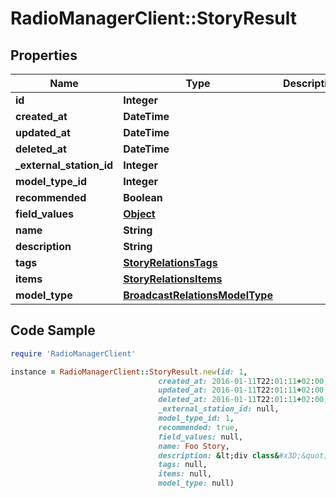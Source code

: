 # RadioManagerClient::StoryResult

## Properties

Name | Type | Description | Notes
------------ | ------------- | ------------- | -------------
**id** | **Integer** |  | [optional] 
**created_at** | **DateTime** |  | [optional] 
**updated_at** | **DateTime** |  | [optional] 
**deleted_at** | **DateTime** |  | [optional] 
**_external_station_id** | **Integer** |  | [optional] 
**model_type_id** | **Integer** |  | 
**recommended** | **Boolean** |  | [optional] 
**field_values** | [**Object**](.md) |  | [optional] 
**name** | **String** |  | 
**description** | **String** |  | [optional] 
**tags** | [**StoryRelationsTags**](StoryRelationsTags.md) |  | 
**items** | [**StoryRelationsItems**](StoryRelationsItems.md) |  | [optional] 
**model_type** | [**BroadcastRelationsModelType**](BroadcastRelationsModelType.md) |  | [optional] 

## Code Sample

```ruby
require 'RadioManagerClient'

instance = RadioManagerClient::StoryResult.new(id: 1,
                                 created_at: 2016-01-11T22:01:11+02:00,
                                 updated_at: 2016-01-11T22:01:11+02:00,
                                 deleted_at: 2016-01-11T22:01:11+02:00,
                                 _external_station_id: null,
                                 model_type_id: 1,
                                 recommended: true,
                                 field_values: null,
                                 name: Foo Story,
                                 description: &lt;div class&#x3D;&quot;rm-content&quot;&gt;Details of story&lt;/div&gt;\n,
                                 tags: null,
                                 items: null,
                                 model_type: null)
```


